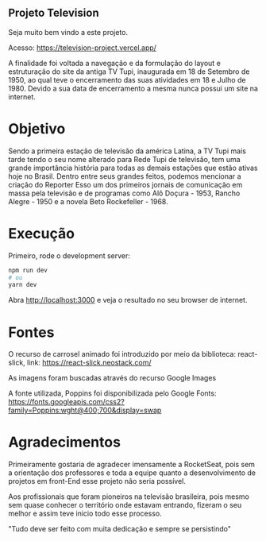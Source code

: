 ## Projeto Television

Seja muito bem vindo a este projeto.

Acesso: https://television-project.vercel.app/

A finalidade foi voltada a navegação e da formulação do layout e estruturação do site da antiga TV Tupi, inaugurada em 18 de Setembro de 1950, ao qual teve o encerramento das suas atividades em 18 e Julho de 1980.
Devido a sua data de encerramento a mesma nunca possui um site na internet.

# Objetivo

Sendo a primeira estação de televisão da américa Latina, a TV Tupi mais tarde tendo o seu nome alterado para Rede Tupi de televisão, tem uma grande importância história para todas as demais estações que estão ativas hoje no Brasil. Dentro entre seus grandes feitos, podemos mencionar a criação do Reporter Esso um dos primeiros jornais de comunicação em massa pela televisão e de programas como Alô Doçura - 1953, Rancho Alegre - 1950 e a novela Beto Rockefeller - 1968.

# Execução
Primeiro, rode o development server:

```bash
npm run dev
# ou
yarn dev
```
Abra [http://localhost:3000](http://localhost:3000) e veja o resultado no seu browser de internet.

# Fontes
O recurso de carrosel animado foi introduzido por meio da biblioteca: react-slick, link: https://react-slick.neostack.com/

As imagens foram buscadas através do recurso Google Images

A fonte utilizada, Poppins foi disponibilizada pelo Google Fonts: https://fonts.googleapis.com/css2?family=Poppins:wght@400;700&display=swap

# Agradecimentos
Primeiramente gostaria de agradecer imensamente a RocketSeat, pois sem a orientação dos professores e toda a equipe quanto a desenvolvimento de projetos em front-End esse projeto não seria possível.

Aos profissionais que foram pioneiros na televisão brasileira, pois mesmo sem quase conhecer o território onde estavam entrando, fizeram o seu melhor e assim teve inicio todo esse processo.

"Tudo deve ser feito com muita dedicação e sempre se persistindo"